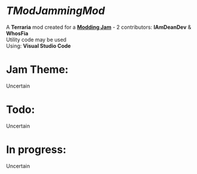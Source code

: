 # ***TModJammingMod***
A **Terraria** mod created for a [**Modding Jam**](https://discord.gg/S5rNskdvVh) - 2 contributors: **IAmDeanDev** & **WhosFia**
<br> Utility code may be used
<br> Using: **Visual Studio Code**


# **Jam Theme:**
Uncertain


# **Todo:**
Uncertain


# **In progress:**
Uncertain
